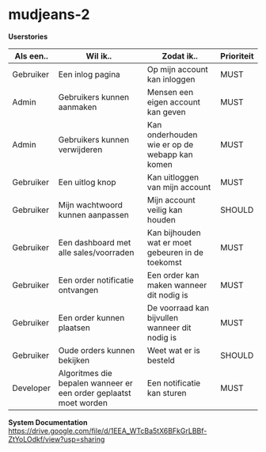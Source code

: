 # mudjeans-2

**Userstories**

| Als een.. | Wil ik.. | Zodat ik.. | Prioriteit |
| --- | --- | --- | --- |
| Gebruiker | Een inlog pagina | Op mijn account kan inloggen | MUST |
| Admin | Gebruikers kunnen aanmaken | Mensen een eigen account kan geven | MUST |
| Admin | Gebruikers kunnen verwijderen | Kan onderhouden wie er op de webapp kan komen | MUST |
| Gebruiker | Een uitlog knop | Kan uitloggen van mijn account | MUST |
| Gebruiker | Mijn wachtwoord kunnen aanpassen | Mijn account veilig kan houden | SHOULD |
| Gebruiker | Een dashboard met alle sales/voorraden | Kan bijhouden wat er moet gebeuren in de toekomst | MUST |
| Gebruiker | Een order notificatie ontvangen | Een order kan maken wanneer dit nodig is | MUST |
| Gebruiker | Een order kunnen plaatsen | De voorraad kan bijvullen wanneer dit nodig is | MUST |
| Gebruiker | Oude orders kunnen bekijken | Weet wat er is besteld | SHOULD |
| Developer | Algoritmes die bepalen wanneer er een order geplaatst moet worden | Een notificatie kan sturen | MUST |

**System Documentation**
https://drive.google.com/file/d/1EEA_WTcBa5tX6BFkGrLBBf-ZtYoLOdkf/view?usp=sharing
